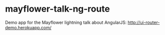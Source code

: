 mayflower-talk-ng-route
=======================

Demo app for the Mayflower lightning talk about AngularJS: http://ui-router-demo.herokuapp.com/
